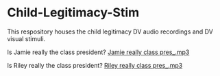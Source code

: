 # Child-Legitimacy-Stim
This respository houses the child legitimacy DV audio recordings and DV visual stimuli. 

Is Jamie really the class president? 
[Jamie really class pres_.mp3](https://github.com/user-attachments/files/23125236/Jamie.really.class.pres_.mp3)


Is Riley really the class president? 
[Riley really class pres_.mp3](https://github.com/user-attachments/files/23124831/Riley.really.class.pres_.mp3)

